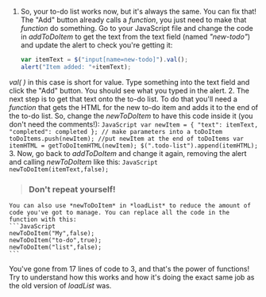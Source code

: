 1.  So, your to-do list works now, but it's always the same. You can fix that! The "Add" button already calls a *function*, you just need to make that *function* do something.
  Go to your JavaScript file and change the code in *addToDoItem* to get the text from the text field (named *"new-todo"*) and update the alert to check you're getting it:
    ```JavaScript
    var itemText = $("input[name=new-todo]").val();
    alert("Item added: "+itemText);
    ```
*val( )* in this case is short for value. Type something into the text field and click the "Add" button. You should see what you typed in the alert.
2. The next step is to get that text onto the to-do list. To do that you'll need a *function* that gets the HTML for the new to-do item and adds it to the end of the to-do list. So, change the *newToDoItem* to have this code inside it (you don't need the comments!):
    ```JavaScript
    var newItem = {
                    "text": itemText,
                    "completed": completed
                }; // make parameters into a toDoItem
    toDoItems.push(newItem); //put newItem at the end of toDoItems
    var itemHTML = getToDoItemHTML(newItem);
    $(".todo-list").append(itemHTML);
    ```
3. Now, go back to *addToDoItem* and change it again, removing the alert and calling *newToDoItem* like this:
    ```JavaScript
    newToDoItem(itemText,false);
    ```
 > ### Don't repeat yourself!
    You can also use *newToDoItem* in *loadList* to reduce the amount of code you've got to manage. You can replace all the code in the function with this:
    ```JavaScript
    newToDoItem("My",false);
    newToDoItem("to-do",true);
    newToDoItem("list",false);
    ```
  You've gone from 17 lines of code to 3, and that's the power of functions! Try to understand how this works and how it's doing the exact same job as the old version of *loadList* was.

